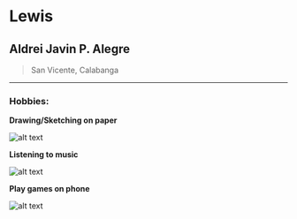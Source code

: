 # Lewis
## Aldrei Javin P. Alegre

> San Vicente, Calabanga
---
### Hobbies: 

**Drawing/Sketching on paper** 

![alt text](https://artsology.com/blog/wp-content/uploads/2024/03/A-minimalist-tattoo-line-art-of-a-pressed-daisy-an.jpg)

**Listening to music**

![alt text](https://github.com/user-attachments/assets/1cd85f51-d75c-42aa-a69a-a583cbd70d56)

**Play games on phone**

![alt text](https://static1.makeuseofimages.com/wordpress/wp-content/uploads/2022/07/Person-playing-game-on-mobile-phone.jpg?q=50&fit=crop&w=1140&h=&dpr=1.5_)

 
